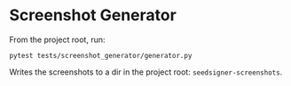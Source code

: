 # Screenshot Generator

From the project root, run:
```
pytest tests/screenshot_generator/generator.py
```

Writes the screenshots to a dir in the project root: `seedsigner-screenshots`.
